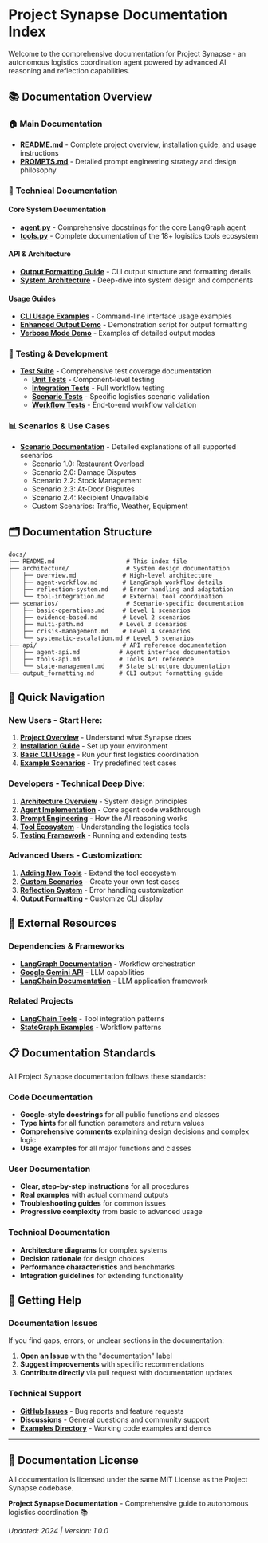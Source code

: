 # Project Synapse Documentation Index

Welcome to the comprehensive documentation for Project Synapse - an autonomous logistics coordination agent powered by advanced AI reasoning and reflection capabilities.

## 📚 Documentation Overview

### 🏠 **Main Documentation**
- **[README.md](../README.md)** - Complete project overview, installation guide, and usage instructions
- **[PROMPTS.md](../PROMPTS.md)** - Detailed prompt engineering strategy and design philosophy

### 🔧 **Technical Documentation**

#### **Core System Documentation**
- **[agent.py](../synapse/agent/agent.py)** - Comprehensive docstrings for the core LangGraph agent
- **[tools.py](../synapse/tools/tools.py)** - Complete documentation of the 18+ logistics tools ecosystem

#### **API & Architecture**
- **[Output Formatting Guide](output_formatting.md)** - CLI output structure and formatting details
- **[System Architecture](architecture/)** - Deep-dive into system design and components

#### **Usage Guides**
- **[CLI Usage Examples](../examples/cli_usage.md)** - Command-line interface usage examples
- **[Enhanced Output Demo](../examples/enhanced_output_demo.py)** - Demonstration script for output formatting
- **[Verbose Mode Demo](../examples/verbose_demo.py)** - Examples of detailed output modes

### 🧪 **Testing & Development**
- **[Test Suite](../tests/)** - Comprehensive test coverage documentation
  - **[Unit Tests](../tests/unit/)** - Component-level testing
  - **[Integration Tests](../tests/integration/)** - Full workflow testing
  - **[Scenario Tests](../tests/scenarios/)** - Specific logistics scenario validation
  - **[Workflow Tests](../tests/workflows/)** - End-to-end workflow validation

### 📊 **Scenarios & Use Cases**
- **[Scenario Documentation](scenarios/)** - Detailed explanations of all supported scenarios
  - Scenario 1.0: Restaurant Overload
  - Scenario 2.0: Damage Disputes  
  - Scenario 2.2: Stock Management
  - Scenario 2.3: At-Door Disputes
  - Scenario 2.4: Recipient Unavailable
  - Custom Scenarios: Traffic, Weather, Equipment

## 🗂️ **Documentation Structure**

```
docs/
├── README.md                    # This index file
├── architecture/                # System design documentation  
│   ├── overview.md             # High-level architecture
│   ├── agent-workflow.md       # LangGraph workflow details
│   ├── reflection-system.md    # Error handling and adaptation
│   └── tool-integration.md     # External tool coordination
├── scenarios/                   # Scenario-specific documentation
│   ├── basic-operations.md     # Level 1 scenarios
│   ├── evidence-based.md       # Level 2 scenarios  
│   ├── multi-path.md          # Level 3 scenarios
│   ├── crisis-management.md    # Level 4 scenarios
│   └── systematic-escalation.md # Level 5 scenarios
├── api/                        # API reference documentation
│   ├── agent-api.md           # Agent interface documentation
│   ├── tools-api.md           # Tools API reference
│   └── state-management.md    # State structure documentation
└── output_formatting.md       # CLI output formatting guide
```

## 🎯 **Quick Navigation**

### **New Users - Start Here:**
1. **[Project Overview](../README.md#what-is-project-synapse)** - Understand what Synapse does
2. **[Installation Guide](../README.md#installation--setup)** - Set up your environment  
3. **[Basic CLI Usage](../README.md#how-to-use-the-cli)** - Run your first logistics coordination
4. **[Example Scenarios](../README.md#available-scenarios)** - Try predefined test cases

### **Developers - Technical Deep Dive:**
1. **[Architecture Overview](architecture/overview.md)** - System design principles
2. **[Agent Implementation](../synapse/agent/agent.py)** - Core agent code walkthrough
3. **[Prompt Engineering](../PROMPTS.md)** - How the AI reasoning works
4. **[Tool Ecosystem](../synapse/tools/tools.py)** - Understanding the logistics tools
5. **[Testing Framework](../tests/)** - Running and extending tests

### **Advanced Users - Customization:**
1. **[Adding New Tools](api/tools-api.md)** - Extend the tool ecosystem
2. **[Custom Scenarios](../README.md#adding-new-scenarios)** - Create your own test cases
3. **[Reflection System](architecture/reflection-system.md)** - Error handling customization
4. **[Output Formatting](output_formatting.md)** - Customize CLI display

## 🔗 **External Resources**

### **Dependencies & Frameworks**
- **[LangGraph Documentation](https://langchain-ai.github.io/langgraph/)** - Workflow orchestration
- **[Google Gemini API](https://ai.google.dev/)** - LLM capabilities  
- **[LangChain Documentation](https://python.langchain.com/docs/)** - LLM application framework

### **Related Projects**
- **[LangChain Tools](https://python.langchain.com/docs/modules/agents/tools/)** - Tool integration patterns
- **[StateGraph Examples](https://langchain-ai.github.io/langgraph/tutorials/)** - Workflow patterns

## 📋 **Documentation Standards**

All Project Synapse documentation follows these standards:

### **Code Documentation**
- **Google-style docstrings** for all public functions and classes
- **Type hints** for all function parameters and return values
- **Comprehensive comments** explaining design decisions and complex logic
- **Usage examples** for all major functions and classes

### **User Documentation**  
- **Clear, step-by-step instructions** for all procedures
- **Real examples** with actual command outputs
- **Troubleshooting guides** for common issues
- **Progressive complexity** from basic to advanced usage

### **Technical Documentation**
- **Architecture diagrams** for complex systems
- **Decision rationale** for design choices  
- **Performance characteristics** and benchmarks
- **Integration guidelines** for extending functionality

## 🚀 **Getting Help**

### **Documentation Issues**
If you find gaps, errors, or unclear sections in the documentation:
1. **[Open an Issue](https://github.com/yourusername/synapse-agent/issues)** with the "documentation" label
2. **Suggest improvements** with specific recommendations  
3. **Contribute directly** via pull request with documentation updates

### **Technical Support**
- **[GitHub Issues](https://github.com/yourusername/synapse-agent/issues)** - Bug reports and feature requests
- **[Discussions](https://github.com/yourusername/synapse-agent/discussions)** - General questions and community support
- **[Examples Directory](../examples/)** - Working code examples and demos

---

## 📄 **Documentation License**

All documentation is licensed under the same MIT License as the Project Synapse codebase.

**Project Synapse Documentation** - Comprehensive guide to autonomous logistics coordination 📚

*Updated: 2024 | Version: 1.0.0*